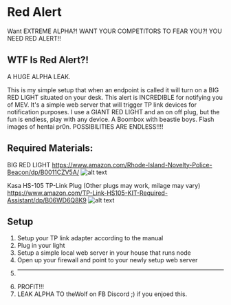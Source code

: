 # Red Alert

Want EXTREME ALPHA?! WANT YOUR COMPETITORS TO FEAR YOU?! YOU NEED RED ALERT!!

## WTF Is Red Alert?!

A HUGE ALPHA LEAK.

This is my simple setup that when an endpoint is called it will turn on a BIG RED LIGHT situated on your desk. This alert is INCREDIBLE for notifying you of MEV. It's a simple web server that will trigger TP link devices for notification purposes. I use a GIANT RED LIGHT and an on off plug, but the fun is endless, play with any device. A Boombox with beastie boys. Flash images of hentai pr0n. POSSIBILITIES ARE ENDLESS!!!!

## Required Materials:

BIG RED LIGHT
https://www.amazon.com/Rhode-Island-Novelty-Police-Beacon/dp/B0011CZV5A/
![alt text](https://m.media-amazon.com/images/I/51jcl4m8+fL._AC_SL1000_.jpg)

Kasa HS-105 TP-Link Plug (Other plugs may work, milage may vary)
https://www.amazon.com/TP-Link-HS105-KIT-Required-Assistant/dp/B06WD6Q8K9
![alt text](https://m.media-amazon.com/images/I/81k651IYPWL._AC_SL1500_.jpg)


## Setup
1. Setup your TP link adapter according to the manual
2. Plug in your light
3. Setup a simple local web server in your house that runs node
4. Open up your firewall and point to your newly setup web server
5. _____
6. PROFIT!!!
7. LEAK ALPHA TO theWolf on FB Discord ;) if you enjoed this.